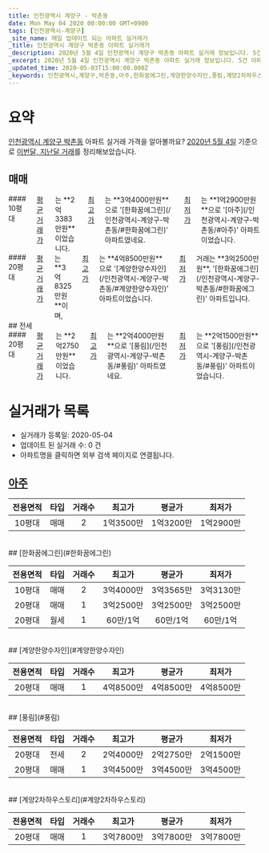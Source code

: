 ```yaml
---
title: 인천광역시 계양구 - 박촌동
date: Mon May 04 2020 00:00:00 GMT+0900
tags: [인천광역시-계양구]
_site_name: 매일 업데이트 되는 아파트 실거래가
_title: 인천광역시 계양구 박촌동 아파트 실거래가
_description: 2020년 5월 4일 인천광역시 계양구 박촌동 아파트 실거래 정보입니다. 5건 아파트 정보가 있습니다.
_excerpt: 2020년 5월 4일 인천광역시 계양구 박촌동 아파트 실거래 정보입니다. 5건 아파트 정보가 있습니다.
_updated_time: 2020-05-03T15:00:00.000Z
_keywords: 인천광역시,계양구,박촌동,아주,한화꿈에그린,계양한양수자인,풍림,계양2차하우스토리
---
```





# 요약
<ins>인천광역시 계양구 박촌동</ins> 아파트 실거래 가격을 알아볼까요? <ins>2020년 5월 4일</ins> 기준으로 <ins>이번달, 지난달 거래</ins>를 정리해보았습니다.

## 매매
<div class="container">
<div class="six columns" markdown="1">
#### 10평대
<ins>평균 거래가</ins>는 **2억3383만원**이었습니다. <ins>최고가</ins>는 **3억4000만원**으로 '[한화꿈에그린](/인천광역시-계양구-박촌동/#한화꿈에그린)' 아파트였네요. <ins>최저가</ins>는 **1억2900만원**으로 '[아주](/인천광역시-계양구-박촌동/#아주)' 아파트이었습니다.
</div>
<div class="six columns" markdown="1">
#### 20평대
<ins>평균 거래가</ins>는 **3억8325만원**이며, <ins>최고가</ins>는 **4억8500만원**으로 '[계양한양수자인](/인천광역시-계양구-박촌동/#계양한양수자인)' 아파트이었습니다. <ins>최저가</ins> 거래는 **3억2500만원**, '[한화꿈에그린](/인천광역시-계양구-박촌동/#한화꿈에그린)' 아파트입니다.
</div>
</div>
## 전세
<div class="container">
<div class="twelve columns" markdown="1">
#### 20평대
<ins>평균 거래가</ins>는 **2억2750만원**이었습니다. <ins>최고가</ins>는 **2억4000만원**으로 '[풍림](/인천광역시-계양구-박촌동/#풍림)' 아파트였네요. <ins>최저가</ins>는 **2억1500만원**으로 '[풍림](/인천광역시-계양구-박촌동/#풍림)' 아파트이었습니다.
</div>
</div>



# 실거래가 목록
- 실거래가 등록일: 2020-05-04
- 업데이트 된 실거래 수: 0 건
- 아파트명을 클릭하면 외부 검색 페이지로 연결됩니다.

## [아주](#아주)

|전용면적|타입|거래수|최고가|평균가|최저가|
|:---:|:---:|:---:|:---:|:---:|:---:|
|10평대|<span class="deal-type-1">매매</span>|2|1억3500만|1억3200만|1억2900만|

<br/>
## [한화꿈에그린](#한화꿈에그린)

|전용면적|타입|거래수|최고가|평균가|최저가|
|:---:|:---:|:---:|:---:|:---:|:---:|
|10평대|<span class="deal-type-1">매매</span>|2|3억4000만|3억3565만|3억3130만|
|20평대|<span class="deal-type-1">매매</span>|1|3억2500만|3억2500만|3억2500만|
|20평대|<span class="deal-type-3">월세</span>|1|60만/1억|60만/1억|60만/1억|

<br/>
## [계양한양수자인](#계양한양수자인)

|전용면적|타입|거래수|최고가|평균가|최저가|
|:---:|:---:|:---:|:---:|:---:|:---:|
|20평대|<span class="deal-type-1">매매</span>|1|4억8500만|4억8500만|4억8500만|

<br/>
## [풍림](#풍림)

|전용면적|타입|거래수|최고가|평균가|최저가|
|:---:|:---:|:---:|:---:|:---:|:---:|
|20평대|<span class="deal-type-2">전세</span>|2|2억4000만|2억2750만|2억1500만|
|20평대|<span class="deal-type-1">매매</span>|1|3억4500만|3억4500만|3억4500만|

<br/>
## [계양2차하우스토리](#계양2차하우스토리)

|전용면적|타입|거래수|최고가|평균가|최저가|
|:---:|:---:|:---:|:---:|:---:|:---:|
|20평대|<span class="deal-type-1">매매</span>|1|3억7800만|3억7800만|3억7800만|

<br/>



